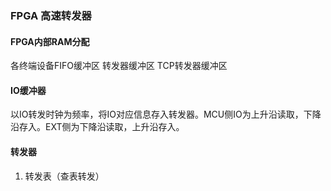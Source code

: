 ### FPGA 高速转发器

#### FPGA内部RAM分配
各终端设备FIFO缓冲区
转发器缓冲区
TCP转发器缓冲区

#### IO缓冲器
以IO转发时钟为频率，将IO对应信息存入转发器。MCU侧IO为上升沿读取，下降沿存入。EXT侧为下降沿读取，上升沿存入。

#### 转发器
1. 转发表（查表转发）